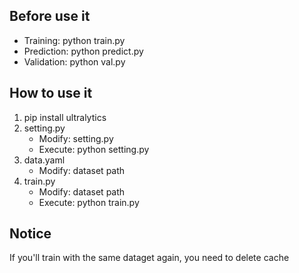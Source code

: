 ## Before use it
- Training: python train.py
- Prediction: python predict.py
- Validation: python val.py

## How to use it
1. pip install ultralytics
2. setting.py 
    - Modify: setting.py
    - Execute: python setting.py
3. data.yaml
    - Modify: dataset path
4. train.py 
    - Modify: dataset path
    - Execute: python train.py

## Notice
If you'll train with the same dataget again, you need to delete cache
